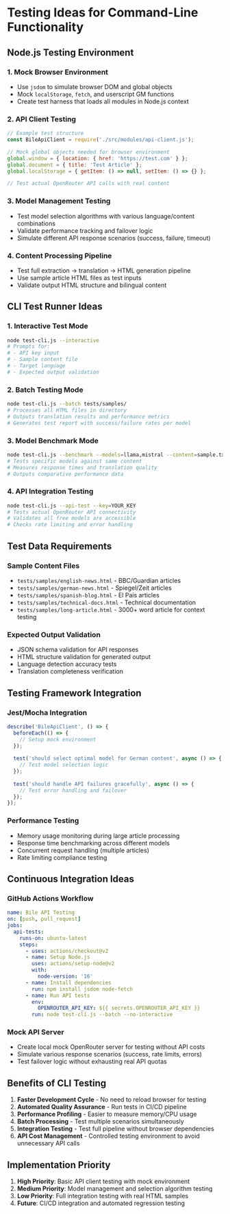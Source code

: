 # Testing Ideas for Command-Line Functionality

## Node.js Testing Environment

### 1. Mock Browser Environment
- Use `jsdom` to simulate browser DOM and global objects
- Mock `localStorage`, `fetch`, and userscript GM functions
- Create test harness that loads all modules in Node.js context

### 2. API Client Testing
```javascript
// Example test structure
const BileApiClient = require('./src/modules/api-client.js');

// Mock global objects needed for browser environment
global.window = { location: { href: 'https://test.com' } };
global.document = { title: 'Test Article' };
global.localStorage = { getItem: () => null, setItem: () => {} };

// Test actual OpenRouter API calls with real content
```

### 3. Model Management Testing
- Test model selection algorithms with various language/content combinations  
- Validate performance tracking and failover logic
- Simulate different API response scenarios (success, failure, timeout)

### 4. Content Processing Pipeline
- Test full extraction → translation → HTML generation pipeline
- Use sample article HTML files as test inputs
- Validate output HTML structure and bilingual content

## CLI Test Runner Ideas

### 1. Interactive Test Mode
```bash
node test-cli.js --interactive
# Prompts for:
# - API key input
# - Sample content file
# - Target language
# - Expected output validation
```

### 2. Batch Testing Mode
```bash
node test-cli.js --batch tests/samples/
# Processes all HTML files in directory
# Outputs translation results and performance metrics
# Generates test report with success/failure rates per model
```

### 3. Model Benchmark Mode
```bash
node test-cli.js --benchmark --models=llama,mistral --content=sample.txt
# Tests specific models against same content
# Measures response times and translation quality
# Outputs comparative performance data
```

### 4. API Integration Testing
```bash
node test-cli.js --api-test --key=YOUR_KEY
# Tests actual OpenRouter API connectivity
# Validates all free models are accessible
# Checks rate limiting and error handling
```

## Test Data Requirements

### Sample Content Files
- `tests/samples/english-news.html` - BBC/Guardian articles
- `tests/samples/german-news.html` - Spiegel/Zeit articles  
- `tests/samples/spanish-blog.html` - El País articles
- `tests/samples/technical-docs.html` - Technical documentation
- `tests/samples/long-article.html` - 3000+ word article for context testing

### Expected Output Validation
- JSON schema validation for API responses
- HTML structure validation for generated output
- Language detection accuracy tests
- Translation completeness verification

## Testing Framework Integration

### Jest/Mocha Integration
```javascript
describe('BileApiClient', () => {
  beforeEach(() => {
    // Setup mock environment
  });
  
  test('should select optimal model for German content', async () => {
    // Test model selection logic
  });
  
  test('should handle API failures gracefully', async () => {
    // Test error handling and failover
  });
});
```

### Performance Testing
- Memory usage monitoring during large article processing
- Response time benchmarking across different models
- Concurrent request handling (multiple articles)
- Rate limiting compliance testing

## Continuous Integration Ideas

### GitHub Actions Workflow
```yaml
name: Bile API Testing
on: [push, pull_request]
jobs:
  api-tests:
    runs-on: ubuntu-latest
    steps:
      - uses: actions/checkout@v2
      - name: Setup Node.js
        uses: actions/setup-node@v2
        with:
          node-version: '16'
      - name: Install dependencies
        run: npm install jsdom node-fetch
      - name: Run API tests
        env:
          OPENROUTER_API_KEY: ${{ secrets.OPENROUTER_API_KEY }}
        run: node test-cli.js --batch --no-interactive
```

### Mock API Server
- Create local mock OpenRouter server for testing without API costs
- Simulate various response scenarios (success, rate limits, errors)
- Test failover logic without exhausting real API quotas

## Benefits of CLI Testing

1. **Faster Development Cycle** - No need to reload browser for testing
2. **Automated Quality Assurance** - Run tests in CI/CD pipeline  
3. **Performance Profiling** - Easier to measure memory/CPU usage
4. **Batch Processing** - Test multiple scenarios simultaneously
5. **Integration Testing** - Test full pipeline without browser dependencies
6. **API Cost Management** - Controlled testing environment to avoid unnecessary API calls

## Implementation Priority

1. **High Priority**: Basic API client testing with mock environment
2. **Medium Priority**: Model management and selection algorithm testing
3. **Low Priority**: Full integration testing with real HTML samples
4. **Future**: CI/CD integration and automated regression testing